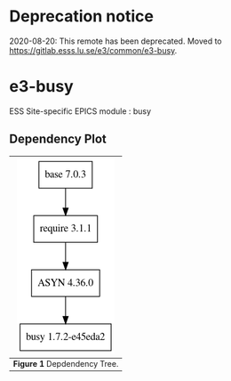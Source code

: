 # Deprecation notice

2020-08-20: This remote has been deprecated. Moved to https://gitlab.esss.lu.se/e3/common/e3-busy.

e3-busy
==
ESS Site-specific EPICS module : busy


## Dependency Plot

|![busy dep](docs/busy.png)|
| :---: |
|**Figure 1** Depdendency Tree. |

